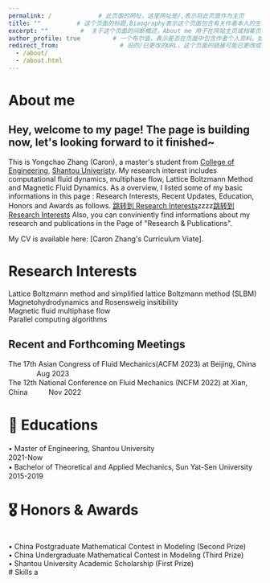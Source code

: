 ```yaml
---
permalink: /             # 此页面的网址，这里网址是/,表示将此页面作为主页
title: ""          # 这个页面的标题,Biaography表示这个页面包含有关作者本人的生平事迹。
excerpt: ""         #  关于这个页面的间断概述，About me 用于在网站主页或档案页面的列表视图中显示时提供预览内容
author_profile: true         # 一个布尔值，表示是否在页面中包含作者个人资料。如果值为true,则会在页面底部显示一个名为作者“Author”的模块，在本案例库中可能指代侧边栏，即sidebar      
redirect_from:                 # 旧的/已更改的URL，这个页面的链接可能已更改或重定向到新页面。此字段值是一个数组，为页面提供其他链接的路径，以避免网站的“404 page not found”错误。
  - /about/
  - /about.html
---
```

# About me
Hey, welcome to my page! The page is building now, let's looking forward to it finished~
---
This is Yongchao Zhang (Caron), a master's student from [College of Engineering](http://eng.stu.edu.cn/), [Shantou Univeristy](https://www.stu.edu.cn/). My research interest includes computational fluid dynamics, multiphase flow, Lattice Boltzmann Method and Magnetic Fluid Dynamics. As a overview, I listed some of my basic informations in this page : Research Interests, Recent Updates, Education, Honors and Awards as follows.
[跳转到 Research Interests](#interests)zzzz[跳转到 Research Interests](#interest)
Also, you can conviniently find informations about my research and publications in the Page of "Research & Publications". 

My CV is available here: [Caron Zhang's Curriculum Viate].

<h1 id=interests>Research Interests</h1> 
Lattice Boltzmann method and simplified lattice Boltzmann method (SLBM)<br>
Magnetohydrodynamics and Rosensweig insitibility<br>
Magnetic fluid multiphase flow <br>
Parallel computing algorithms<br>

## Recent and Forthcoming Meetings
The 17th Asian Congress of Fluid Mechanics(ACFM 2023) at Beijing, China 　　　　Aug 2023 <br>
The 12th National Conference on Fluid Mechanics (NCFM 2022) at Xian, China　　　Nov 2022<br>

# 📖 Educations
• Master of Engineering, Shantou University　　　　　　　　　　　　　　　　　　　 2021-Now <br>
• Bachelor of Theoretical and Applied Mechanics, Sun Yat-Sen University　　　　2015-2019 <br>
<h1 id=honors>🎖 Honors & Awards</h1> <br>
• China Postgraduate Mathematical Contest in Modeling (Second Prize)<br>
• China Undergraduate Mathematical Contest in Modeling (Third Prize)<br>
• Shantou University Academic Scholarship (First Prize)<br>
<a id="interest">
# Skills a
</a>
